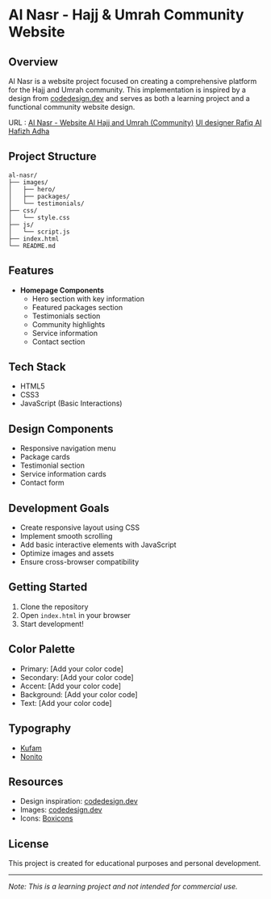 # Al Nasr - Hajj & Umrah Community Website

## Overview

Al Nasr is a website project focused on creating a comprehensive platform for the Hajj and Umrah community. This implementation is inspired by a design from [codedesign.dev](https://codedesign.dev) and serves as both a learning project and a functional community website design.

URL : [Al Nasr - Website Al Hajj and Umrah (Community)](https://codedesign.dev/challenge/al-nasr) [UI designer Rafiq Al Hafizh Adha](https://www.figma.com/@rafiqadha)

## Project Structure

```
al-nasr/
├── images/
│   ├── hero/
│   ├── packages/
│   └── testimonials/
├── css/
│   └── style.css
├── js/
│   └── script.js
├── index.html
└── README.md
```

## Features

-   **Homepage Components**
    -   Hero section with key information
    -   Featured packages section
    -   Testimonials section
    -   Community highlights
    -   Service information
    -   Contact section

## Tech Stack

-   HTML5
-   CSS3
-   JavaScript (Basic Interactions)

## Design Components

-   Responsive navigation menu
-   Package cards
-   Testimonial section
-   Service information cards
-   Contact form

## Development Goals

-   Create responsive layout using CSS
-   Implement smooth scrolling
-   Add basic interactive elements with JavaScript
-   Optimize images and assets
-   Ensure cross-browser compatibility

## Getting Started

1. Clone the repository
2. Open `index.html` in your browser
3. Start development!

## Color Palette

-   Primary: [Add your color code]
-   Secondary: [Add your color code]
-   Accent: [Add your color code]
-   Background: [Add your color code]
-   Text: [Add your color code]

## Typography

-   [Kufam](https://fonts.google.com/selection/embed)
-   [Nonito](https://fonts.google.com/selection/embed)

## Resources

-   Design inspiration: [codedesign.dev](https://codedesign.dev)
-   Images: [codedesign.dev](https://codedesign.dev)
-   Icons: [Boxicons](https://boxicons.com)

## License

This project is created for educational purposes and personal development.

---

_Note: This is a learning project and not intended for commercial use._
